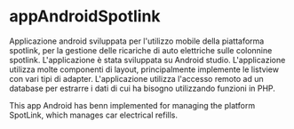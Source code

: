 # appAndroidSpotlink
Applicazione android sviluppata per l'utilizzo mobile della piattaforma spotlink, per la gestione delle ricariche di auto elettriche sulle colonnine spotlink. L'applicazione è stata sviluppata su Android studio.
L'applicazione utilizza molte componenti di layout, principalmente implemente le listview con vari tipi di adapter.
L'applicazione utilizza l'accesso remoto ad un database per estrarre i dati di cui ha bisogno utilizzando funzioni in PHP.





This app Android has benn implemented for managing the platform SpotLink, which manages car electrical refills.
